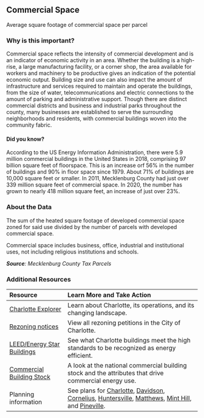 ## Commercial Space
Average square footage of commercial space per parcel

### Why is this important?
Commercial space reflects the intensity of commercial development and is an indicator of economic activity in an area. Whether the building is a high-rise, a large manufacturing facility, or a corner shop, the area available for workers and machinery to be productive gives an indication of the potential economic output. Building size and use can also impact the amount of infrastructure and services required to maintain and operate the buildings, from the size of water, telecommunications and electric connections to the amount of parking and administrative support. Though there are distinct commercial districts and business and industrial parks throughout the county, many businesses are established to serve the surrounding neighborhoods and residents, with commercial buildings woven into the community fabric.

#### Did you know?
According to the US Energy Information Administration, there were 5.9 million commercial buildings in the United States in 2018, comprising 97 billion square feet of floorspace. This is an increase orf 56% in the number of buildings and 90% in floor space since 1979. About 71% of buildings are 10,000 square feet or smaller.
In 2011, Mecklenburg County had just over 339 million square feet of commercial space.  In 2020, the number has grown to nearly 418 million square feet, an increase of just over 23%.

### About the Data
The sum of the heated square footage of developed commercial space zoned for said use divided by the number of parcels with developed commercial space. 

Commercial space includes business, office, industrial and institutional uses, not including religious institutions and schools. 

_**Source**: Mecklenburg County Tax Parcels_

### Additional Resources
| Resource | Learn More and Take Action | 
|:--- | :--- |
|[Charlotte Explorer](https://explore.charlottenc.gov/)| Learn about Charlotte, its operations, and its changing landscape.
|[Rezoning notices](https://www.charlottenc.gov/Growth-and-Development/Planning-and-Development/Rezoning)| View all rezoning petitions in the City of Charlotte.
|[LEED/Energy Star Buildings](http://www.usgbcnc.org/) |See what Charlotte buildings meet the high standards to be recognized as energy efficient.
|[Commercial Building Stock](http://www.eia.gov/consumption/commercial/index.cfm) | A look at the national commercial building stock and the attributes that drive commercial energy use.
|Planning information| See plans for [Charlotte](http://www.charlotteplanning.org), [Davidson](http://www.ci.davidson.nc.us/index.aspx?nid=68), [Cornelius](http://www.cornelius.org/index.aspx?nid=175), [Huntersville](https://www.huntersville.org/2601/Planning-Department), [Matthews](http://www.matthewsnc.gov/pview.aspx?id=20753&catid=567), [Mint Hill](https://www.minthill.com/departments/planning_zoning/index.php), and [Pineville](https://www.pinevillenc.gov/government/departments/planning-zoning/).